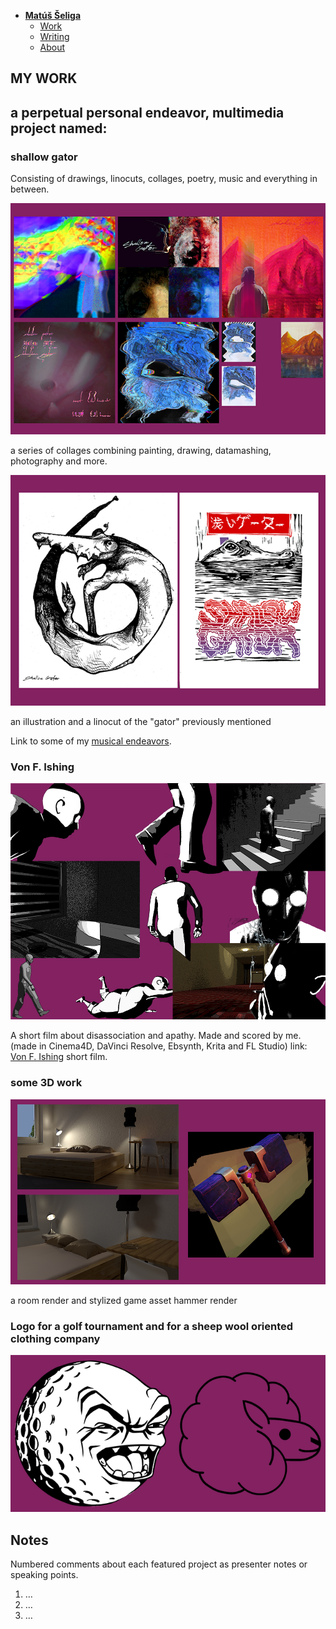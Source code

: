 - [**Matúš Šeliga**](./index.md) <!-- Use `index.md` as well. `./` is a shortcut back to your home page `index.md` -->
    - [Work](work.md)
    - [Writing](writing.md)
    - [About](about.md)
## MY WORK

## a perpetual personal endeavor, multimedia project named: 

### shallow gator

Consisting of drawings, linocuts, collages, poetry, music and everything in between.

![Write an alternative text description.](img/collages2.png)

a series of collages combining painting, drawing, datamashing, photography and more.

![Write an alternative text description.](img/sg2.png)

an illustration and a linocut of the "gator" previously mentioned

Link to some of my [musical endeavors](https://www.youtube.com/channel/UC9kH5KZmBptF4Cbdzz87axw).

### Von F. Ishing

![Write an alternative text description.](img/vonfishing_showcase_slide.png)

A short film about disassociation and apathy. Made and scored by me. (made in Cinema4D, DaVinci Resolve, Ebsynth, Krita and FL Studio) link: [Von F. Ishing](https://youtu.be/0G5CC8RI3Ic?si=XGYTa0uACpFmAhq6/) short film.

### some 3D work

![Write an alternative text description.](img/3dwork.png)

a room render and stylized game asset hammer render

### Logo for a golf tournament and for a sheep wool oriented clothing company

![Write an alternative text description.](img/logos.png)

<!-- Use the same stucture above for the rest of your featured projects. -->

## Notes

Numbered comments about each featured project as presenter notes or speaking points.

1. …
2. …
3. …
<!-- And so on. -->
